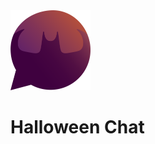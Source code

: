 <img src="https://github.com/andrew-novak/halloween-chat/raw/main/clientWeb/src/assets/brand-icon.svg" alt="Halloween Chat app logo" width="128" height="128">

# Halloween Chat
